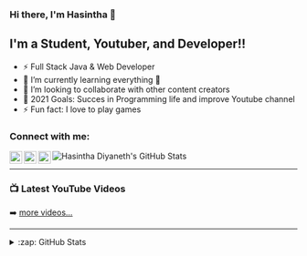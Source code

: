 ### Hi there, I'm Hasintha 👋


## I'm a Student, Youtuber, and Developer!!

- ⚡ Full Stack Java & Web Developer
- 🌱 I’m currently learning everything 🤣
- 👯 I’m looking to collaborate with other content creators
- 🥅 2021 Goals: Succes in Programming life and improve Youtube channel
- ⚡ Fun fact: I love to play games


### Connect with me:

[<img align="left" alt="codeSTACKr | YouTube" width="22px" src="https://cdn.jsdelivr.net/npm/simple-icons@v3/icons/youtube.svg" />][youtube]
[<img align="left" alt="codeSTACKr | LinkedIn" width="22px" src="https://cdn.jsdelivr.net/npm/simple-icons@v3/icons/linkedin.svg" />][linkedin]
[<img align="left" alt="codeSTACKr | Instagram" width="22px" src="https://cdn.jsdelivr.net/npm/simple-icons@v3/icons/instagram.svg" />][instagram]




![Hasintha Diyaneth's GitHub Stats](https://github-readme-stats.vercel.app/api?username=Hasintha-git&show_icons=true&include_all_commits=true)



---

### 📺 Latest YouTube Videos


➡️ [more videos...](https://www.youtube.com/channel/UCyQ_idXqiolcVzf3Y4MnsaQ)

---


<details>
  <summary>:zap: GitHub Stats</summary>

  <img align="left" alt="Hasintha's GitHub Stats" src="https://github-readme-stats.codestackr.vercel.app/api?username=Hasintha-git&show_icons=true&hide_border=true" />

</details>

[website]: https://codeSTACKr.com
[course]: http://vsCodeHero.com
[twitter]: https://twitter.com/codeSTACKr
[youtube]: https://www.youtube.com/channel/UCyQ_idXqiolcVzf3Y4MnsaQ
[instagram]: https://www.instagram.com/invites/contact/?i=1q58xpt6ripwy&utm_content=kt2om0w
[linkedin]: https://www.linkedin.com/in/hasintha-diyaneth-3b04481bb/
[webdevplaylist]: https://www.youtube.com/playlist?list=PLkwxH9e_vrAJ0WbEsFA9W3I1W-g_BTsbt
[jsplaylist]: https://www.youtube.com/playlist?list=PLkwxH9e_vrALRJKu7wfXby3MKeflhTu6B
[cssplaylist]: https://www.youtube.com/playlist?list=PLkwxH9e_vrALSdvZuEh6gqQdmDoDIoqz4
[reactplaylist]: https://www.youtube.com/playlist?list=PLkwxH9e_vrAK4TdffpxKY3QGyHCpxFcQ0
